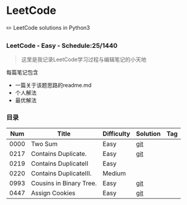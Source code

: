 # LeetCode
✏️ LeetCode solutions in Python3

### LeetCode - Easy - Schedule:25/1440
> 这里是我记录LeetCode学习过程与编辑笔记的小天地

每篇笔记包含
* 一篇关于该题思路的readme.md
* 个人解法
* 最优解法

### 目录
| Num| Title                   |Difficulty|Solution|Tag|
| ---| ---                     |---       |---     |---|
|0000| Two Sum                 |Easy  |[git](https://github.com/odcowl/LeetCode/tree/master/0000_Two_Sum)        |   |
|0217| Contains Duplicate.     |Easy  |[git](https://github.com/odcowl/LeetCode/tree/master/0217_Contains_Duplicate)|   |
|0219| Contains DuplicateII    |Easy  |        |   |
|0220| Contains DuplicateIII.  |Medium|        |   |
|0993| Cousins in Binary Tree. |Easy  |[git](https://github.com/odcowl/LeetCode/tree/master/0993_Cousins_In_Binary_Tree)|   |
|0447| Assign Cookies          |Easy  |[git](https://github.com/odcowl/LeetCode/tree/master/0445_Assign_Cookies)| |

